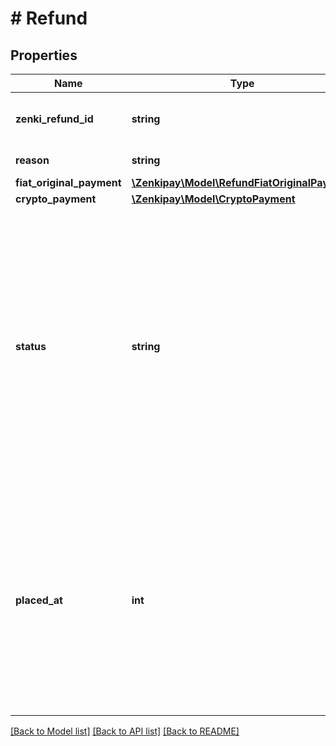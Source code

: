 # # Refund

## Properties

Name | Type | Description | Notes
------------ | ------------- | ------------- | -------------
**zenki_refund_id** | **string** | Unique identifier of the refund generated by Zenkipay. |
**reason** | **string** | Reason or reason for the refund. |
**fiat_original_payment** | [**\Zenkipay\Model\RefundFiatOriginalPayment**](RefundFiatOriginalPayment.md) |  | [optional]
**crypto_payment** | [**\Zenkipay\Model\CryptoPayment**](CryptoPayment.md) |  |
**status** | **string** | Estado del reembolso  Posibles valroes: * PENDING         - Waiting for the refund to be applied. * AWAITING_REFUND - A first confirmation has been received by the blockchain network, it is waiting to have the required confirmations. * REFUNDED        - The product or service has been refunded to the buyer. * FAILED          - A problem has arisen when making the refund. |
**placed_at** | **int** | Date and time when the merchant sent the refund to Zenkipay, in milliseconds and UTC format.        The Unix epoch (or Unix time or POSIX time or Unix timestamp) is the number of seconds elapsed since January 1, 1970 (midnight UTC/GMT), not counting leap seconds (in ISO 8601: 1970-01-01T00: 00:00Z) |

[[Back to Model list]](../../README.md#models) [[Back to API list]](../../README.md#endpoints) [[Back to README]](../../README.md)
